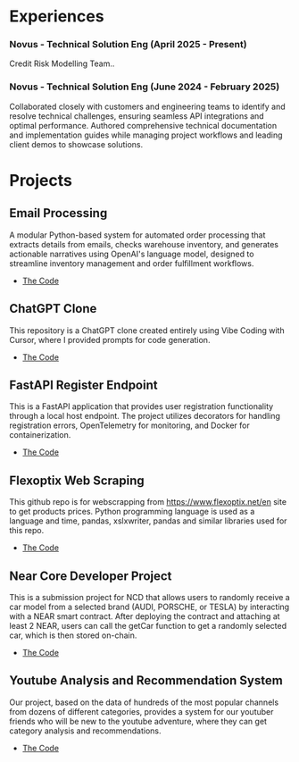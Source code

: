 # Experiences

### Novus - Technical Solution Eng  (April 2025 - Present)
Credit Risk Modelling Team..

### Novus - Technical Solution Eng  (June 2024 - February 2025)
Collaborated closely with customers and engineering teams to identify and resolve technical challenges, ensuring seamless API
integrations and optimal performance. Authored comprehensive technical documentation and implementation guides while
managing project workflows and leading client demos to showcase solutions.

# Projects

## Email Processing
A modular Python-based system for automated order processing that extracts details from emails, checks warehouse inventory, and generates actionable narratives using OpenAI's language model, designed to streamline inventory management and order fulfillment workflows.
- [The Code](https://github.com/venturero/email_processing)
  
## ChatGPT Clone
This repository is a ChatGPT clone created entirely using Vibe Coding with Cursor, where I provided prompts for code generation. 
- [The Code](https://github.com/venturero/ChatGPT_Clone)

## FastAPI Register Endpoint
This is a FastAPI application that provides user registration functionality through a local host endpoint. The project utilizes decorators for handling registration errors, OpenTelemetry for monitoring, and Docker for containerization.
- [The Code](https://github.com/venturero/FastAPI_register)

## Flexoptix Web Scraping
This github repo is for webscrapping from https://www.flexoptix.net/en site to get products prices. Python programming language is used as a language and time, pandas, xslxwriter, pandas and similar libraries used for this repo.
- [The Code](https://github.com/venturero/Flexoptix-Web-Scraping)

## Near Core Developer Project
This is a submission project for NCD that allows users to randomly receive a car model from a selected brand (AUDI, PORSCHE, or TESLA) by interacting with a NEAR smart contract. After deploying the contract and attaching at least 2 NEAR, users can call the getCar function to get a randomly selected car, which is then stored on-chain.
- [The Code](https://github.com/venturero/NCDproject)

## Youtube Analysis and Recommendation System
Our project, based on the data of hundreds of the most popular channels from dozens of different categories, provides a system for our youtuber friends who will be new to the youtube adventure, where they can get category analysis and recommendations.
- [The Code](https://github.com/venturero/Youtube-Analysis-and-Recommendation-System)

